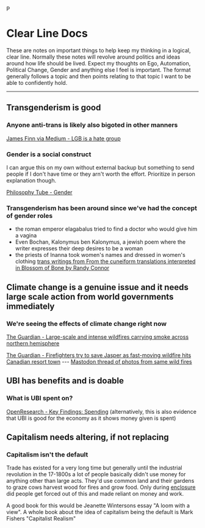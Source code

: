 P
# Clear Line Docs
These are notes on important things to help keep my thinking in a logical, clear line. Normally these notes will revolve around politics and ideas around how life should be lived. Expect my thoughts on Ego, Automation, Political Change, Gender and anything else I feel is important. The format generally follows a topic and then points relating to that topic I want to be able to confidently hold.

------

## Transgenderism is good
### Anyone anti-trans is likely also bigoted in other manners

[James Finn via Medium - LGB is a hate group](https://medium.com/james-finn/dont-be-fooled-by-the-lgb-alliance-7f0838f5b245)

### Gender is a social construct

I can argue this on my own without external backup but something to send people if I don't have time or they arn't worth the effort. Prioritize in person explanation though.

[Philosophy Tube - Gender](https://www.youtube.com/watch?v=koud7hgGyQ8)

### Transgenderism has been around since we've had the concept of gender roles
- the roman emperor elagabalus tried to find a doctor who would give him a vagina
- Even Bochan, Kalonymus ben Kalonymus, a jewish poem where the writer expresses their deep desires to be a woman
- the priests of Inanna took women's names and dressed in women's clothing [trans writings from From the cuneiform translations interpreted in
Blossom of Bone by Randy Connor](https://faerywolf.com/the-origin-of-the-queer-ones/)


## Climate change is a genuine issue and it needs large scale action from world governments immediately
### We're seeing the effects of climate change right now

[The Guardian - Large-scale and intense wildfires carrying smoke across northern hemisphere](https://www.theguardian.com/world/article/2024/jul/23/large-scale-and-intense-wildfires-carrying-smoke-across-northern-hemisphere)


[The Guardian - Firefighters try to save Jasper as fast-moving wildfire hits Canadian resort town](https://www.theguardian.com/world/article/2024/jul/25/jasper-alberta-canada-wildfire) --- [Mastodon thread of photos from same wild fires](https://mastodon.social/@Snowshadow/112847636621240368)

## UBI has benefits and is doable
### What is UBI spent on?

[OpenResearch - Key Findings: Spending](https://www.openresearchlab.org/findings/key-findings-spending) (alternatively, this is also evidence that UBI is good for the economy as it shows money given is spent)

## Capitalism needs altering, if not replacing
### Capitalism isn't the default
Trade has existed for a very long time but generally until the industrial revolution in the 17-1800s a lot of people basically didn't use money for anything other than large acts. They'd use common land and their gardens to graze cows harvest wood for fires and grow food. Only during [enclosure](https://en.wikipedia.org/wiki/Enclosure) did people get forced out of this and made reliant on money and work. 

A good book for this would be Jeanette Wintersons essay "A loom with a view". A whole book about the idea of capitalism being the default is Mark Fishers "Capitalist Realism"